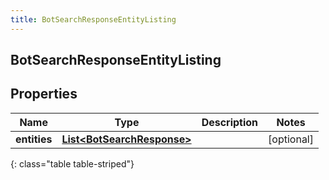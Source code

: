```yaml
---
title: BotSearchResponseEntityListing
---
```

## BotSearchResponseEntityListing


## Properties

| Name | Type | Description | Notes |
| ------------ | ------------- | ------------- | ------------- |
| **entities** | <!----><!---->[**List&lt;BotSearchResponse&gt;**](BotSearchResponse.html)<!----> |  |  [optional] |
{: class="table table-striped"}



